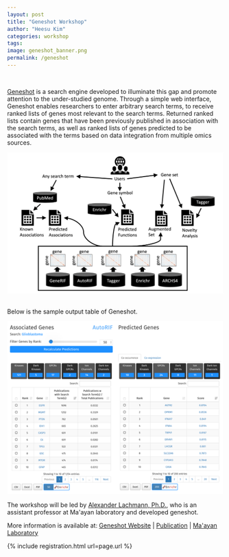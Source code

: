 ```yaml
---
layout: post
title: "Geneshot Workshop"
author: "Heesu Kim"
categories: workshop
tags: 
image: geneshot_banner.png
permalink: /geneshot
---
```

<br>

[Geneshot](https://maayanlab.cloud/geneshot/help.html) is a search engine developed to illuminate this gap and promote attention to the under-studied genome. Through a simple web interface, Geneshot enables researchers to enter arbitrary search terms, to receive ranked lists of genes most relevant to the search terms. Returned ranked lists contain genes that have been previously published in association with the search terms, as well as ranked lists of genes predicted to be associated with the terms based on data integration from multiple omics sources.

![geneshot](./assets/images/geneshot_4.png) 

<br>
Below is the sample output table of Geneshot. 

![geneshot Result](./assets/images/geneshot_3.png) 
<br>

The workshop will be led by [Alexander Lachmann, Ph.D.](https://profiles.mountsinai.org/alexander-lachmann), who is an assistant professor at Ma'ayan laboratory and developed geneshot.  


More information is available at:
[Geneshot Website](https://maayanlab.cloud/geneshot/) | [Publication](https://pubmed.ncbi.nlm.nih.gov/31114885/) | [Ma'ayan Laboratory](https://labs.icahn.mssm.edu/maayanlab/)

{% include registration.html url=page.url %}

